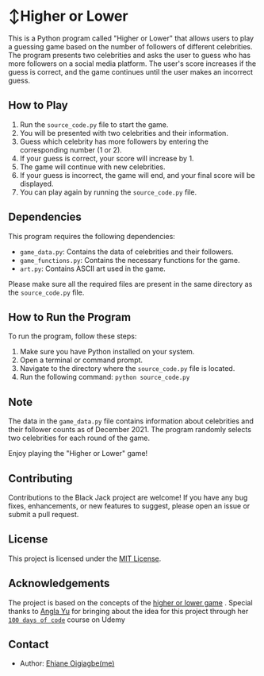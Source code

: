 # ↕️Higher or Lower

This is a Python program called "Higher or Lower" that allows users to play a guessing game based on the number of followers of different celebrities. The program presents two celebrities and asks the user to guess who has more followers on a social media platform. The user's score increases if the guess is correct, and the game continues until the user makes an incorrect guess.

## How to Play


1. Run the `source_code.py` file to start the game.
2. You will be presented with two celebrities and their information.
3. Guess which celebrity has more followers by entering the corresponding number (1 or 2).
4. If your guess is correct, your score will increase by 1.
5. The game will continue with new celebrities.
6. If your guess is incorrect, the game will end, and your final score will be displayed.
7. You can play again by running the `source_code.py` file.

## Dependencies

This program requires the following dependencies:
- `game_data.py`: Contains the data of celebrities and their followers.
- `game_functions.py`: Contains the necessary functions for the game.
- `art.py`: Contains ASCII art used in the game.

Please make sure all the required files are present in the same directory as the `source_code.py` file.

## How to Run the Program

To run the program, follow these steps:

1. Make sure you have Python installed on your system.
2. Open a terminal or command prompt.
3. Navigate to the directory where the `source_code.py` file is located.
4. Run the following command: `python source_code.py`

## Note

The data in the `game_data.py` file contains information about celebrities and their follower counts as of December 2021. The program randomly selects two celebrities for each round of the game.

Enjoy playing the "Higher or Lower" game!

## Contributing

Contributions to the Black Jack project are welcome! If you have any bug fixes, enhancements, or new features to suggest, please open an issue or submit a pull request.

## License

This project is licensed under the [MIT License](https://opensource.org/licenses/MIT).

## Acknowledgements

The project is based on the concepts of the [higher or lower game](http://www.higherlowergame.com/) . Special thanks to [Angla Yu](https://twitter.com/yu_angela) for bringing about the idea for this project through her [`100 days of code`](https://www.udemy.com/course/100-days-of-code/) course on Udemy

## Contact
- Author: [Ehiane Oigiagbe(me)](https://github.com/ehiane)

